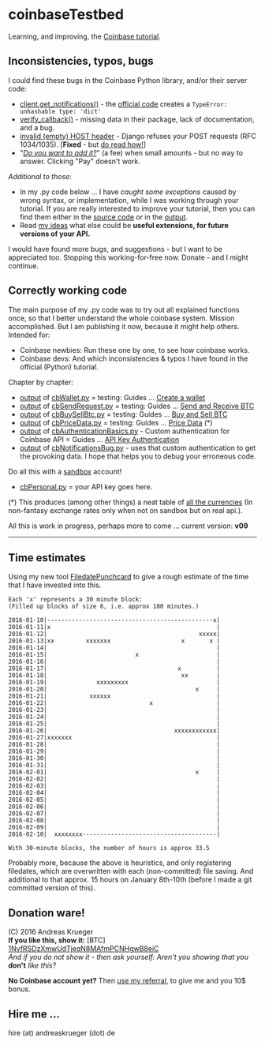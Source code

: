 # coinbaseTestbed
Learning, and improving, the [Coinbase tutorial](https://developers.coinbase.com).

## Inconsistencies, typos, bugs
I could find these bugs in the Coinbase Python library, and/or their server code:   

* [client.get_notifications()](bugs/get_notifications-Bug.md) - the [official code](cb/cbNotificationsBug.py) creates a ``TypeError: unhashable type: 'dict'`` 
* [verify_callback()](bugs/verify_callback()_False.md) - missing data in their package, lack of documentation, and a bug.
* [invalid (empty) HOST header](bugs/HOST-header_empty.md) - Django refuses your POST requests (RFC 1034/1035). [**Fixed** - but [do read how!](bugs/HOST-header_empty.md)]
* "[*Do you want to add it?*](bugs/Do-you-want-to-add-it_But-no-way-to-say-YES.png)" (a fee) when small amounts - but no way to answer. Clicking "Pay" doesn't work.

*Additional to those*:

* In my .py code below ... I have *caught some exceptions* caused by wrong syntax, or implementation, while I was working through your tutorial. If you are really interested to improve your tutorial, then you can find them either in the [source code](cb/) or in the [output](output/).
* Read [my ideas](README-other-ideas.md) what else could be **useful extensions, for future versions of your API.**

I would have found more bugs, and suggestions - but I want to be appreciated too. Stopping this working-for-free now. Donate - and I might continue.

## Correctly working code
The main purpose of my .py code was to try out all explained functions once, so that I  better understand the whole coinbase system. Mission accomplished. But I am publishing it now, because it might help others. Intended for:
* Coinbase newbies: Run these one by one, to see how coinbase works. 
* Coinbase devs: And which inconsistencies & typos I have found in the official (Python) tutorial.

Chapter by chapter:
* [output](output/cbWallet.py.txt) of [cbWallet.py](cb/cbWallet.py) = testing: Guides ... [Create a wallet](https://developers.coinbase.com/docs/wallet/guides/bitcoin-wallet)
* [output](output/cbSendRequest.py.txt) of [cbSendRequest.py](cb/cbSendRequest.py) = testing: Guides ... [Send and Receive BTC](https://developers.coinbase.com/docs/wallet/guides/send-receive)
* [output](output/cbBuySellBtc.py.txt) of [cbBuySellBtc.py](cb/cbBuySellBtc.py) = testing: Guides ... [Buy and Sell BTC](https://developers.coinbase.com/docs/wallet/guides/buy-sell)
* [output](output/cbPriceData.py.txt) of [cbPriceData.py](cb/cbPriceData.py) = testing: Guides ... [Price Data](https://developers.coinbase.com/docs/wallet/guides/price-data) (*) 
* [output](output/cbAuthenticationBasics.py.txt) of [cbAuthenticationBasics.py](cb/cbAuthenticationBasics.py) - Custom authentication for Coinbase API = Guides ... [API Key Authentication](https://developers.coinbase.com/docs/wallet/api-key-authentication#making-a-request)
* [output](bugs/get_notifications-Bug.md) of [cbNotificationsBug.py](cb/cbNotificationsBug.py) - uses that custom authentication to get the provoking data. I hope that helps you to debug your erroneous code.


Do all this with a [sandbox](https://sandbox.coinbase.com) account!
* [cbPersonal.py](cb/cbPersonal.py) = your API key goes here. 

(*) This produces (among other things) a neat table of [all the currencies](output/1BitcoinInAllCurrencies-20160110.txt) (In non-fantasy exchange rates only when not on sandbox but on real api.).

All this is work in progress, perhaps more to come ... current version: **v09**

---

## Time estimates
Using my new tool [FiledatePunchcard](https://github.com/drandreaskrueger/FiledatePunchcard) to give a rough estimate of the time that I have invested into this. 

    Each 'x' represents a 30 minute block:
    (Filled up blocks of size 6, i.e. approx 180 minutes.)
    
    2016-01-10|-----------------------------------------------x|
    2016-01-11|x                                               |
    2016-01-12|                                           xxxxx|
    2016-01-13|xx         xxxxxxx                    x       x |
    2016-01-14|                                                |
    2016-01-15|                         x                      |
    2016-01-16|                                                |
    2016-01-17|                                     x          |
    2016-01-18|                                      xx        |
    2016-01-19|              xxxxxxxxx                         |
    2016-01-20|                                          x     |
    2016-01-21|            xxxxxx                              |
    2016-01-22|                             x                  |
    2016-01-23|                                                |
    2016-01-24|                                                |
    2016-01-25|                                                |
    2016-01-26|                                    xxxxxxxxxxxx|
    2016-01-27|xxxxxxx                                         |
    2016-01-28|                                                |
    2016-01-29|                                                |
    2016-01-30|                                                |
    2016-01-31|                                                |
    2016-02-01|                                          x     |
    2016-02-02|                                                |
    2016-02-03|                                                |
    2016-02-04|                                                |
    2016-02-05|                                                |
    2016-02-06|                                                |
    2016-02-07|                                                |
    2016-02-08|                                                |
    2016-02-09|                                                |
    2016-02-10|  xxxxxxxx--------------------------------------|
    
    With 30-minute blocks, the number of hours is approx 33.5

Probably more, because the above is heuristics, and only registering filedates, which are overwritten with each (non-committed) file saving. And additional to that approx. 15 hours on January 8th-10th (before I made a git committed version of this). 

## Donation ware!
(C) 2016 Andreas Krueger  
**If you like this, show it:** [BTC] [1NvfRSDzXmwUdTjeqN8MAfmPCNHgwB8eiC](http://blockr.io/address/info/1NvfRSDzXmwUdTjeqN8MAfmPCNHgwB8eiC)  
*And if you do not show it - then ask yourself: Aren't you showing that you* **don't** *like this?*

**No Coinbase account yet?** Then [use my referral](https://www.coinbase.com/join/andreaskrueger), to give me and you 10$ bonus.  

## Hire me ...
hire (at) andreaskrueger (dot) de


